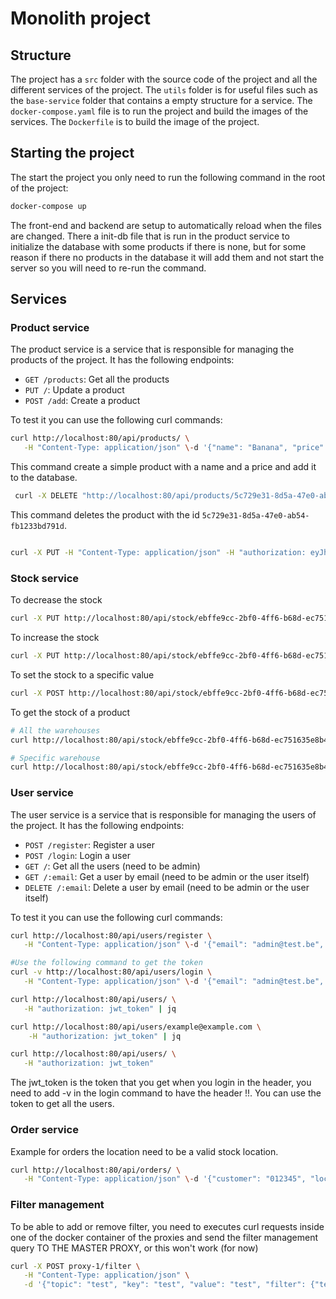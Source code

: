 # Monolith project

## Structure

The project has a `src` folder with the source code of the project and all the different services of the project. The `utils` folder is for useful files such as the `base-service` folder that contains a empty structure for a service. The `docker-compose.yaml` file is to run the project and build the images of the services. The `Dockerfile` is to build the image of the project.

## Starting the project

The start the project you only need to run the following command in the root of the project:

```bash
docker-compose up
```

The front-end and backend are setup to automatically reload when the files are changed.
There a init-db file that is run in the product service to initialize the database with some products if there is none, but for some reason if there no products in the database it will add them and not start the server so you will need to re-run the command.


## Services

### Product service

The product service is a service that is responsible for managing the products of the project. It has the following endpoints:

- `GET /products`: Get all the products
- `PUT /`: Update a product
- `POST /add`: Create a product

To test it you can use the following curl commands:

```bash
curl http://localhost:80/api/products/ \
   -H "Content-Type: application/json" \-d '{"name": "Banana", "price": 5, "description": "Just a banana", "image": "https://plus.unsplash.com/premium_photo-1724250081106-4bb1be9bf950?w=900&auto=format&fit=crop&q=60&ixlib=rb-4.0.3&ixid=M3wxMjA3fDB8MHxzZWFyY2h8NXx8YmFuYW5hfGVufDB8fDB8fHww", "category": "Fruits"}'  -H "authorization:  eyJhbGciOiJIUzI1NiIsInR5cCI6IkpXVCJ9.eyJlbWFpbCI6ImFkbWluQHRlc3QuYmUiLCJyb2xlIjoiYWRtaW4iLCJpYXQiOjE3NDAzMDY1NDAsImV4cCI6MTc1NTg1ODU0MH0.q-ZZUj3Tphe6NEMOZAqtSGu1ziIxPjBaABpbZrCU2y0"
```
This command create a simple product with a name and a price and add it to the database.

```bash
 curl -X DELETE "http://localhost:80/api/products/5c729e31-8d5a-47e0-ab54-fb1233bd791d"
```
This command deletes the product with the id `5c729e31-8d5a-47e0-ab54-fb1233bd791d`.

```bash

curl -X PUT -H "Content-Type: application/json" -H "authorization: eyJhbGciOiJIUzI1NiIsInR5cCI6IkpXVCJ9.eyJlbWFpbCI6ImFkbWluQHRlc3QuYmUiLCJyb2xlIjoiYWRtaW4iLCJpYXQiOjE3Mzg1MDQ3MDQsImV4cCI6MTczODU5MTEwNH0.M_DAAIrxolnnrdfFHTB7i4_d-kpv_4enWYu3ga8I5Y4" -d '{"name": "Banana", "price": 5, "description": "Just a banana", "image": "https://plus.unsplash.com/premium_photo-1724250081106-4bb1be9bf950?w=900&auto=format&fit=crop&q=60&ixlib=rb-4.0.3&ixid=M3wxMjA3fDB8MHxzZWFyY2h8NXx8YmFuYW5hfGVufDB8fDB8fHww", "count": 20, "category": "Fruits"}' http://localhost:80/api/products/56678d6d-a002-40cf-a44f-41036003bbb2
```

### Stock service

To decrease the stock
```bash
curl -X PUT http://localhost:80/api/stock/ebffe9cc-2bf0-4ff6-b68d-ec751635e8b4/decrease -H "Content-Type: application/json" -d '{"count": 100, "warehouse": "charleroi-sud"}'
```

To increase the stock
```bash
curl -X PUT http://localhost:80/api/stock/ebffe9cc-2bf0-4ff6-b68d-ec751635e8b4/increase -H "Content-Type: application/json" -d '{"count": 100, "warehouse": "charleroi-sud"}' -H "authorization:  eyJhbGciOiJIUzI1NiIsInR5cCI6IkpXVCJ9.eyJlbWFpbCI6ImFkbWluQHRlc3QuYmUiLCJyb2xlIjoiYWRtaW4iLCJpYXQiOjE3NDAzMDY1NDAsImV4cCI6MTc1NTg1ODU0MH0.q-ZZUj3Tphe6NEMOZAqtSGu1ziIxPjBaABpbZrCU2y0"
```

To set the stock to a specific value
```bash
curl -X POST http://localhost:80/api/stock/ebffe9cc-2bf0-4ff6-b68d-ec751635e8b4 -H "Content-Type: application/json" -d '{"count": 200, "warehouse": "charleroi-sud"}' -H "authorization:  eyJhbGciOiJIUzI1NiIsInR5cCI6IkpXVCJ9.eyJlbWFpbCI6ImFkbWluQHRlc3QuYmUiLCJyb2xlIjoiYWRtaW4iLCJpYXQiOjE3NDAzMDY1NDAsImV4cCI6MTc1NTg1ODU0MH0.q-ZZUj3Tphe6NEMOZAqtSGu1ziIxPjBaABpbZrCU2y0"
```

To get the stock of a product
```bash
# All the warehouses
curl http://localhost:80/api/stock/ebffe9cc-2bf0-4ff6-b68d-ec751635e8b4

# Specific warehouse
curl http://localhost:80/api/stock/ebffe9cc-2bf0-4ff6-b68d-ec751635e8b4\?warehouse\=charleroi-sud
```


### User service

The user service is a service that is responsible for managing the users of the project. It has the following endpoints:

- `POST /register`: Register a user
- `POST /login`: Login a user
- `GET /`: Get all the users (need to be admin)
- `GET /:email`: Get a user by email (need to be admin or the user itself)
- `DELETE /:email`: Delete a user by email (need to be admin or the user itself)


To test it you can use the following curl commands:

```bash
curl http://localhost:80/api/users/register \
   -H "Content-Type: application/json" \-d '{"email": "admin@test.be", "password":"admin"}'

#Use the following command to get the token
curl -v http://localhost:80/api/users/login \
   -H "Content-Type: application/json" \-d '{"email": "admin@test.be", "password":"admin"}'

curl http://localhost:80/api/users/ \
   -H "authorization: jwt_token" | jq

curl http://localhost:80/api/users/example@example.com \
    -H "authorization: jwt_token" | jq

curl http://localhost:80/api/users/ \
   -H "authorization: jwt_token"
```

The jwt_token is the token that you get when you login in the header, you need to add -v in the login command to have the header !!. You can use the token to get all the users. 


### Order service

Example for orders the location need to be a valid stock location.
```bash
curl http://localhost:80/api/orders/ \
   -H "Content-Type: application/json" \-d '{"customer": "012345", "location": "louvain-west", "product": "456789", "count": "10"}'
```


### Filter management

To be able to add or remove filter, you need to executes curl requests
inside one of the docker container of the proxies and send the filter 
management query TO THE MASTER PROXY, or this won't work (for now)


```bash
curl -X POST proxy-1/filter \
   -H "Content-Type: application/json" \
   -d '{"topic": "test", "key": "test", "value": "test", "filter": {"test":"test"}}'
